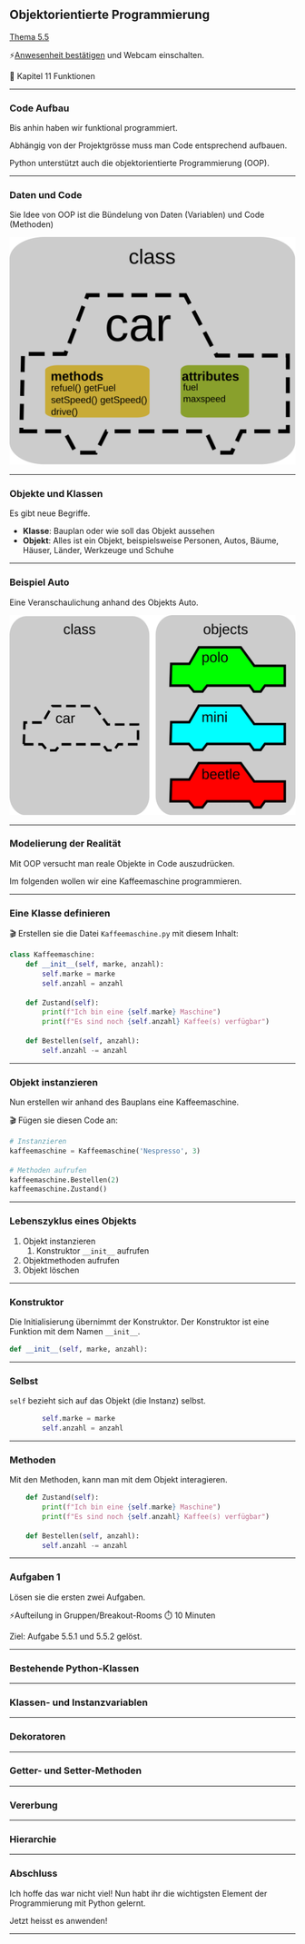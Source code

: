## Objektorientierte Programmierung

[Thema 5.5](README.md)

⚡[Anwesenheit bestätigen](https://moodle.medizintechnik-hf.ch/mod/attendance/manage.php?id=6139) und Webcam einschalten.

📖 Kapitel 11 Funktionen

---

### Code Aufbau

Bis anhin haben wir funktional programmiert.

Abhängig von der Projektgrösse muss man Code entsprechend aufbauen.

Python unterstützt auch die objektorientierte Programmierung (OOP).

---

### Daten und Code

Sie Idee von OOP ist die Bündelung von Daten (Variablen) und Code (Methoden)

![](../oop-class.png)

---

### Objekte und Klassen

Es gibt neue Begriffe.

* **Klasse**: Bauplan oder wie soll das Objekt aussehen
* **Objekt**: Alles ist ein Objekt, beispielsweise Personen, Autos, Bäume, Häuser, Länder, Werkzeuge und Schuhe

---

### Beispiel Auto

Eine Veranschaulichung anhand des Objekts Auto.

![](../car-example.png)

---

### Modelierung der Realität

Mit OOP versucht man reale Objekte in Code auszudrücken.

Im folgenden wollen wir eine Kaffeemaschine programmieren.

---

### Eine Klasse definieren

🎬 Erstellen sie die Datei `Kaffeemaschine.py` mit diesem Inhalt:

```py
class Kaffeemaschine:
    def __init__(self, marke, anzahl):
        self.marke = marke
        self.anzahl = anzahl
    
    def Zustand(self):
        print(f"Ich bin eine {self.marke} Maschine")
        print(f"Es sind noch {self.anzahl} Kaffee(s) verfügbar")
    
    def Bestellen(self, anzahl):
        self.anzahl -= anzahl
```

---

### Objekt instanzieren

Nun erstellen wir anhand des Bauplans eine Kaffeemaschine.

🎬 Fügen sie diesen Code an:

```py
# Instanzieren
kaffeemaschine = Kaffeemaschine('Nespresso', 3)

# Methoden aufrufen
kaffeemaschine.Bestellen(2)
kaffeemaschine.Zustand()
```

---

### Lebenszyklus eines Objekts

1. Objekt instanzieren
	1. Konstruktor `__init__` aufrufen
2. Objektmethoden aufrufen
3. Objekt löschen

---

### Konstruktor

Die Initialisierung übernimmt der Konstruktor. Der Konstruktor ist eine Funktion mit dem Namen `__init__`.

```py
def __init__(self, marke, anzahl):
```

---

### Selbst

`self` bezieht sich auf das Objekt (die Instanz) selbst.

```py
		self.marke = marke
		self.anzahl = anzahl
```

---

### Methoden

Mit den Methoden, kann man mit dem Objekt interagieren.

```py
    def Zustand(self):
        print(f"Ich bin eine {self.marke} Maschine")
        print(f"Es sind noch {self.anzahl} Kaffee(s) verfügbar")
    
    def Bestellen(self, anzahl):
        self.anzahl -= anzahl
```

---

### Aufgaben 1

Lösen sie die ersten zwei Aufgaben.

⚡Aufteilung in Gruppen/Breakout-Rooms ⏱️ 10 Minuten

Ziel: Aufgabe 5.5.1 und 5.5.2 gelöst.

---

### Bestehende Python-Klassen

---

### Klassen- und Instanzvariablen

---

### Dekoratoren

---

### Getter- und Setter-Methoden

---

### Vererbung

---

### Hierarchie


---

### Abschluss

Ich hoffe das war nicht viel! Nun habt ihr die wichtigsten Element der Programmierung mit Python gelernt.

Jetzt heisst es anwenden!

---
